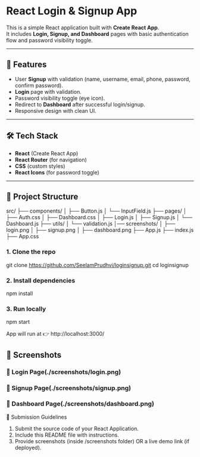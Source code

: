 # React Login & Signup App

This is a simple React application built with **Create React App**.  
It includes **Login, Signup, and Dashboard** pages with basic authentication flow and password visibility toggle.

---

## 🚀 Features
- User **Signup** with validation (name, username, email, phone, password, confirm password).
- **Login** page with validation.
- Password visibility toggle (eye icon).
- Redirect to **Dashboard** after successful login/signup.
- Responsive design with clean UI.

---

## 🛠 Tech Stack
- **React** (Create React App)
- **React Router** (for navigation)
- **CSS** (custom styles)
- **React Icons** (for password toggle)

---

## 📂 Project Structure
src/
├── components/
│ ├── Button.js
│ └── InputField.js
├── pages/
│ ├── Auth.css
│ ├── Dashboard.css
│ ├── Login.js
│ ├── Signup.js
│ └── Dashboard.js
├── utils/
│ └── validation.js
│── screenshots/
│ ├── login.png
│ ├── signup.png
│ ├── dashboard.png
├── App.js
├── index.js
├── App.css



### 1. Clone the repo
git clone https://github.com/SeelamPrudhvi/loginsignup.git
cd loginsignup


### 2. Install dependencies
npm install

### 3. Run locally
npm start

App will run at 👉 http://localhost:3000/


## 📸 Screenshots

### 🔹 Login Page(./screenshots/login.png)

### 🔹 Signup Page(./screenshots/signup.png)

### 🔹 Dashboard Page(./screenshots/dashboard.png)


📌 Submission Guidelines

1. Submit the source code of your React Application.
2. Include this README file with instructions.
3. Provide screenshots (inside /screenshots folder) OR a live demo link (if deployed).
